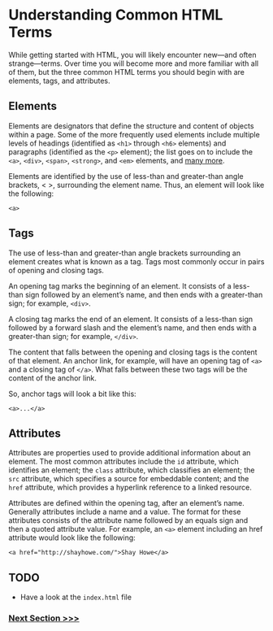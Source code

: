 # Understanding Common HTML Terms
While getting started with HTML, you will likely encounter new—and often strange—terms. Over time you will become more and more familiar with all of them, but the three common HTML terms you should begin with are elements, tags, and attributes.

## Elements
Elements are designators that define the structure and content of objects within a page. Some of the more frequently used elements include multiple levels of headings (identified as `<h1>` through `<h6>` elements) and paragraphs (identified as the `<p>` element); the list goes on to include the `<a>`, `<div>`, `<span>`, `<strong>`, and `<em>` elements, and [many more](https://developer.mozilla.org/en-US/docs/Web/HTML/Element).

Elements are identified by the use of less-than and greater-than angle brackets, < >, surrounding the element name. Thus, an element will look like the following:

```
<a>
```

## Tags
The use of less-than and greater-than angle brackets surrounding an element creates what is known as a tag. Tags most commonly occur in pairs of opening and closing tags.

An opening tag marks the beginning of an element. It consists of a less-than sign followed by an element’s name, and then ends with a greater-than sign; for example, `<div>`.

A closing tag marks the end of an element. It consists of a less-than sign followed by a forward slash and the element’s name, and then ends with a greater-than sign; for example, `</div>`.

The content that falls between the opening and closing tags is the content of that element. An anchor link, for example, will have an opening tag of `<a>` and a closing tag of `</a>`. What falls between these two tags will be the content of the anchor link.

So, anchor tags will look a bit like this:

```
<a>...</a>
```

## Attributes
Attributes are properties used to provide additional information about an element. The most common attributes include the `id` attribute, which identifies an element; the `class` attribute, which classifies an element; the `src` attribute, which specifies a source for embeddable content; and the `href` attribute, which provides a hyperlink reference to a linked resource.

Attributes are defined within the opening tag, after an element’s name. Generally attributes include a name and a value. The format for these attributes consists of the attribute name followed by an equals sign and then a quoted attribute value. For example, an `<a>` element including an href attribute would look like the following:

```
<a href="http://shayhowe.com/">Shay Howe</a>
```

## TODO
* Have a look at the `index.html` file

### [Next Section >>>](../02-CSS)